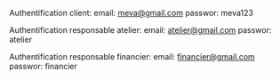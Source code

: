 Authentification client:
    email: meva@gmail.com
    passwor: meva123

Authentification responsable atelier:
    email: atelier@gmail.com
    passwor: atelier

Authentification responsable financier:
    email: financier@gmail.com
    passwor: financier